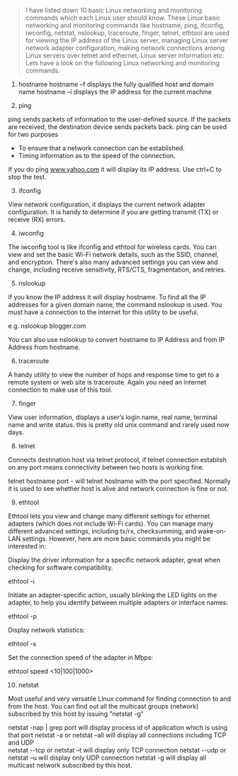 > I have listed down 10 basic Linux networking and monitoring commands which each Linux user should know. These Linux basic networking and monitoring commands like hostname, ping, ifconfig, iwconfig, netstat, nslookup, traceroute, finger, telnet, ethtool are used for viewing the IP address of the Linux server, managing Linux server network adapter configuration, making network connections among Linux servers over telnet and ethernet, Linux server information etc. Lets have a look on the following Linux networking and monitoring commands.

1. hostname
hostname –f displays the fully qualified host and domain name
hostname –i displays the IP address for the current machine

2. ping

ping sends packets of information to the user-defined source. If the packets are received, the destination device sends packets back. ping can be used for two purposes

* To ensure that a network connection can be established.
* Timing information as to the speed of the connection.

If you do ping www.yahoo.com it will display its IP address. Use ctrl+C to stop the test. 

3. ifconfig

View network configuration, it displays the current network adapter configuration. It is handy to determine if you are getting transmit (TX) or receive (RX) errors.

4. iwconfig

The iwconfig tool is like ifconfig and ethtool for wireless cards. You can view and set the basic Wi-Fi network details, such as the SSID, channel, and encryption. There's also many advanced settings you can view and change, including receive sensitivity, RTS/CTS, fragmentation, and retries.

5. nslookup

If you know the IP address it will display hostname. To find all the IP addresses for a given domain name, the command nslookup is used. You must have a connection to the internet for this utility to be useful.

e.g. nslookup blogger.com

You can also use nslookup to convert hostname to IP Address and from IP Address from hostname.

6. traceroute

A handy utility to view the number of hops and response time to get to a remote system or web site is traceroute. Again you need an internet connection to make use of this tool.

7. finger

View user information, displays a user’s login name, real name, terminal name and write status. this is pretty old unix command and rarely used now days.

8. telnet

Connects destination host via telnet protocol, if telnet connection establish on any port means connectivity between two hosts is working fine.

telnet hostname port - will telnet hostname with the port specified. Normally it is used to see whether host is alive and network connection is fine or not.

9. ethtool

Ethtool lets you view and change many different settings for ethernet adapters (which does not include Wi-Fi cards). You can manage many different advanced settings, including tx/rx, checksumming, and wake-on-LAN settings. However, here are more basic commands you might be interested in:

Display the driver information for a specific network adapter, great when checking for software compatibility.

ethtool -i

Initiate an adapter-specific action, usually blinking the LED lights on the adapter, to help you identify between multiple adapters or interface names:

ethtool -p

Display network statistics:

ethtool -s

Set the connection speed of the adapter in Mbps:

ethtool speed <10|100|1000>

10. netstat

Most useful and very versatile Linux command for finding connection to and from the host. You can find out all the multicast groups (network) subscribed by this host by issuing "netstat -g"

netstat -nap | grep port will display process id of application which is using that port
netstat -a  or netstat –all will display all connections including TCP  and UDP  
netstat --tcp  or netstat –t will display only TCP  connection
netstat --udp or netstat –u will display only UDP  connection
netstat -g will display all multicast network subscribed by this host.
